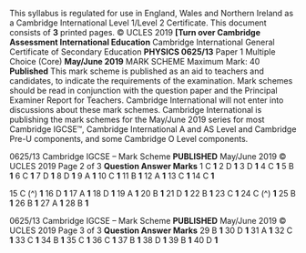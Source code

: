 This syllabus is regulated for use in England, Wales and Northern Ireland as a Cambridge International Level 1/Level 2 Certificate. This document consists of **3** printed pages. © UCLES 2019 **[Turn over Cambridge Assessment International Education** Cambridge International General Certificate of Secondary Education **PHYSICS 0625/13** Paper 1 Multiple Choice (Core) **May/June 2019** MARK SCHEME Maximum Mark: 40 **Published** This mark scheme is published as an aid to teachers and candidates, to indicate the requirements of the examination. Mark schemes should be read in conjunction with the question paper and the Principal Examiner Report for Teachers. Cambridge International will not enter into discussions about these mark schemes. Cambridge International is publishing the mark schemes for the May/June 2019 series for most Cambridge IGCSE™, Cambridge International A and AS Level and Cambridge Pre-U components, and some Cambridge O Level components. 


0625/13 Cambridge IGCSE – Mark Scheme **PUBLISHED** May/June 2019 © UCLES 2019 Page 2 of 3 **Question Answer Marks** 1 C **1** 2 D **1** 3 D **1** 4 C **1** 5 B **1** 6 C **1** 7 D **1** 8 D **1** 9 A **1** 10 C **1** 11 B **1** 12 A **1** 13 C **1** 14 C **1** 

15 C (^) **1** 16 D **1** 17 A **1** 18 D **1** 19 A **1** 20 B **1** 21 D **1** 22 B **1** 23 C **1** 24 C (^) **1** 25 B **1** 26 B **1** 27 A **1** 28 B **1** 


0625/13 Cambridge IGCSE – Mark Scheme **PUBLISHED** May/June 2019 © UCLES 2019 Page 3 of 3 **Question Answer Marks** 29 B **1** 30 D **1** 31 A **1** 32 C **1** 33 C **1** 34 B **1** 35 C **1** 36 C **1** 37 B **1** 38 D **1** 39 B **1** 40 D **1** 


